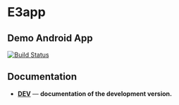 # E3app
## Demo Android App

[travis-img]: https://travis-ci.org/piebat/DemoAndroid20.svg?branch=master
[travis-url]: https://travis-ci.org/piebat/DemoAndroid20

[![Build Status][travis-img]][travis-url]

## Documentation

- [**DEV**][docs-dev-url] &mdash; **documentation of the development version.**

[docs-latest-img]: https://img.shields.io/badge/docs-latest-blue.svg
[docs-stable-img]: https://img.shields.io/badge/docs-stable-blue.svg
[docs-dev-url]: https://piebat.github.io/DemoAndroid20

